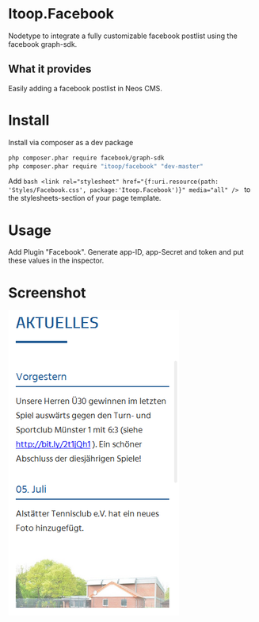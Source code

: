 # Itoop.Facebook
Nodetype to integrate a fully customizable facebook postlist using the facebook graph-sdk.

## What it provides
Easily adding a facebook postlist in Neos CMS. 

# Install
Install via composer as a dev package
```bash
php composer.phar require facebook/graph-sdk
php composer.phar require "itoop/facebook" "dev-master"
```

Add ```bash <link rel="stylesheet" href="{f:uri.resource(path: 'Styles/Facebook.css', package:'Itoop.Facebook')}" media="all" /> ``` to the stylesheets-section of your page template.

# Usage
Add Plugin "Facebook". Generate app-ID, app-Secret and token and put these values in the inspector.

# Screenshot
![Screenshot](/Documentation/Example.png?raw=true "Screenshot")

